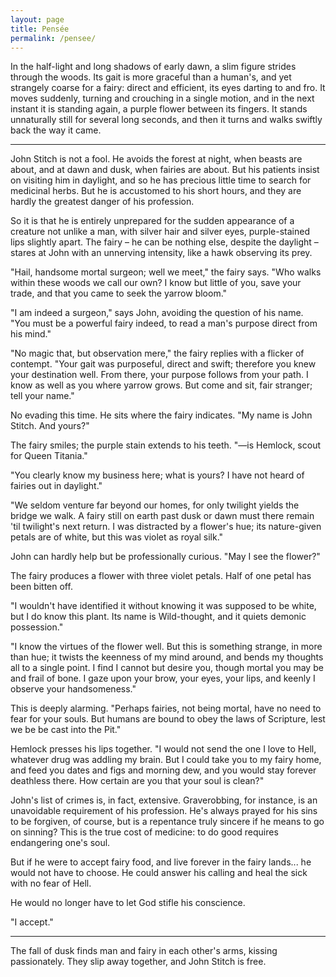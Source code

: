 ```yaml
---
layout: page
title: Pensée
permalink: /pensee/
---
```


In the half-light and long shadows of early dawn, a slim figure strides through the woods. Its gait is more graceful than a human's, and yet strangely coarse for a fairy: direct and efficient, its eyes darting to and fro. It moves suddenly, turning and crouching in a single motion, and in the next instant it is standing again, a purple flower between its fingers. It stands unnaturally still for several long seconds, and then it turns and walks swiftly back the way it came.

---

John Stitch is not a fool. He avoids the forest at night, when beasts are about, and at dawn and dusk, when fairies are about. But his patients insist on visiting him in daylight, and so he has precious little time to search for medicinal herbs. But he is accustomed to his short hours, and they are hardly the greatest danger of his profession.

So it is that he is entirely unprepared for the sudden appearance of a creature not unlike a man, with silver hair and silver eyes, purple-stained lips slightly apart. The fairy &ndash; he can be nothing else, despite the daylight &ndash; stares at John with an unnerving intensity, like a hawk observing its prey.

"Hail, handsome mortal surgeon; well we meet," the fairy says. "Who walks within these woods we call our own? I know but little of you, save your trade, and that you came to seek the yarrow bloom."

"I am indeed a surgeon," says John, avoiding the question of his name. "You must be a powerful fairy indeed, to read a man's purpose direct from his mind."

"No magic that, but observation mere," the fairy replies with a flicker of contempt. "Your gait was purposeful, direct and swift; therefore you knew your destination well. From there, your purpose follows from your path. I know as well as you where yarrow grows. But come and sit, fair stranger; tell your name."

No evading this time. He sits where the fairy indicates. "My name is John Stitch. And yours?"

The fairy smiles; the purple stain extends to his teeth. "&mdash;is Hemlock, scout for Queen Titania."

"You clearly know my business here; what is yours? I have not heard of fairies out in daylight."

"We seldom venture far beyond our homes, for only twilight yields the bridge we walk. A fairy still on earth past dusk or dawn must there remain 'til twilight's next return. I was distracted by a flower's hue; its nature-given petals are of white, but this was violet as royal silk."

John can hardly help but be professionally curious. "May I see the flower?"

The fairy produces a flower with three violet petals. Half of one petal has been bitten off.

"I wouldn't have identified it without knowing it was supposed to be white, but I do know this plant. Its name is Wild-thought, and it quiets demonic possession."

"I know the virtues of the flower well. But this is something strange, in more than hue; it twists the keenness of my mind around, and bends my thoughts all to a single point. I find I cannot but desire you, though mortal you may be and frail of bone. I gaze upon your brow, your eyes, your lips, and keenly I observe your handsomeness."

This is deeply alarming. "Perhaps fairies, not being mortal, have no need to fear for your souls. But humans are bound to obey the laws of Scripture, lest we be be cast into the Pit."

Hemlock presses his lips together. "I would not send the one I love to Hell, whatever drug was addling my brain. But I could take you to my fairy home, and feed you dates and figs and morning dew, and you would stay forever deathless there. How certain are you that your soul is clean?"

John's list of crimes is, in fact, extensive. Graverobbing, for instance, is an unavoidable requirement of his profession. He's always prayed for his sins to be forgiven, of course, but is a repentance truly sincere if he means to go on sinning? This is the true cost of medicine: to do good requires endangering one's soul.

But if he were to accept fairy food, and live forever in the fairy lands... he would not have to choose. He could answer his calling and heal the sick with no fear of Hell.

He would no longer have to let God stifle his conscience.

"I accept."

---

The fall of dusk finds man and fairy in each other's arms, kissing passionately. They slip away together, and John Stitch is free.
